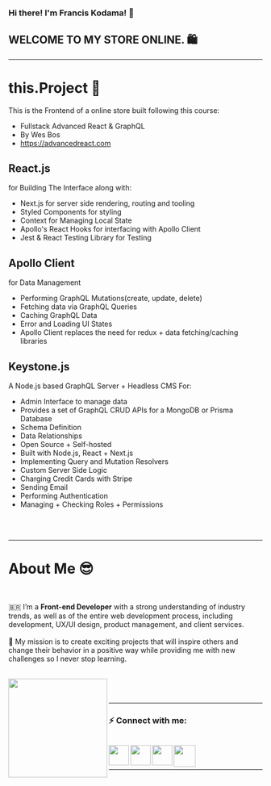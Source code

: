 ### Hi there! I'm Francis Kodama! 👋

## WELCOME TO MY STORE ONLINE. 🛍️

<hr />

# this.Project 📖

This is the Frontend of a online store built following this course:

- Fullstack Advanced React & GraphQL
- By Wes Bos
- https://advancedreact.com

## React.js

for Building The Interface along with:

- Next.js for server side rendering, routing and tooling
- Styled Components for styling
- Context for Managing Local State
- Apollo's React Hooks for interfacing with Apollo Client
- Jest & React Testing Library for Testing

## Apollo Client

for Data Management

- Performing GraphQL Mutations(create, update, delete)
- Fetching data via GraphQL Queries
- Caching GraphQL Data
- Error and Loading UI States
- Apollo Client replaces the need for redux + data fetching/caching libraries

## Keystone.js

A Node.js based GraphQL Server + Headless CMS For:

- Admin Interface to manage data
- Provides a set of GraphQL CRUD APIs for a MongoDB or Prisma Database
- Schema Definition
- Data Relationships
- Open Source + Self-hosted
- Built with Node.js, React + Next.js
- Implementing Query and Mutation Resolvers
- Custom Server Side Logic
- Charging Credit Cards with Stripe
- Sending Email
- Performing Authentication
- Managing + Checking Roles + Permissions

</br>
</br>

<hr />

# About Me 😎

<br />

🇧🇷 I’m a **Front-end Developer** with a strong understanding of industry trends, as well as of the entire web development process, including development, UX/UI design, product management, and client services.
</br>
</br>
🚀 My mission is to create exciting projects that will inspire others and change their behavior in a positive way while providing me with new challenges so I never stop learning.
</br>
</br>

<a href="https://www.fkodama.com/" target="_blank">
<img align="left" width="196px" src="https://www.fkodama.com/_permanent-files/git/portfolio.svg"  />
</a>

</br>
</br>

<hr />

### ⚡ Connect with me:

<br />
<a href="https://www.fkodama.com/" target="_blank">
<img align="left" width="40px" src="https://www.fkodama.com/_permanent-files/git/website.svg"  />
</a>

<a href="https://www.linkedin.com/in/kodama/" target="_blank">
  <img align="left" width="40px" src="https://www.fkodama.com/_permanent-files/git/linkedin.svg"  />
</a>
<a href="https://www.instagram.com" target="_blank">
  <img align="left" width="40px" src="https://www.fkodama.com/_permanent-files/git/instagram.svg"  />
</a>
<a href="mailto:fk@fkodama.com">
  <img align="left" width="43px" src="https://www.fkodama.com/_permanent-files/git/email.svg" />
</a>

</br>
</br>

<hr />
